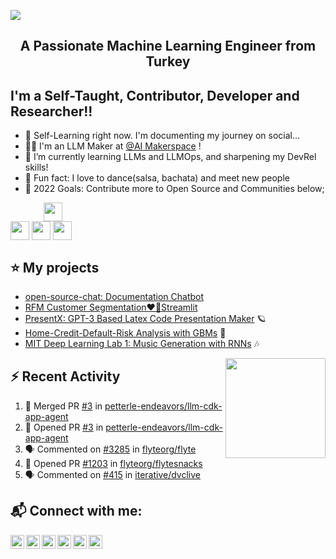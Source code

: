 <img src="./Mert.svg"></img>  

<h2 align="center">A Passionate Machine Learning Engineer from Turkey</h2>

## I'm a Self-Taught, Contributor, Developer and Researcher!!

- 🔭 Self-Learning right now. I'm documenting my journey on social...
- 🧙‍♂️ I'm an LLM Maker at [@AI Makerspace](https://www.linkedin.com/company/ai-maker-space/) !
- 🎯 I’m currently learning LLMs and LLMOps, and sharpening my DevRel skills!
- 👯 Fun fact: I love to dance(salsa, bachata) and meet new people
- 🥅 2022 Goals: Contribute more to Open Source and Communities below;

&emsp;&emsp;&emsp;&ensp;
[<img width="30px" style="vertical-align: text-top;" src="https://static.iterative.ai/logo/dvc.svg"/>](https://dvc.org)  
[<img width="30px" style="vertical-align: text-top;" src="https://avatars.githubusercontent.com/u/57668889?s=200&v=4"/>](https://dagshub.com) 
[<img width="30px" style="vertical-align: text-top;" src="https://avatars.githubusercontent.com/u/743164?s=280&v=4"/>](https://julialang.org) 
[<img width="30px" style="vertical-align: text-top;" src="https://pydata.org/wp-content/uploads/2021/07/cropped-logo.png"/>](https://pydata.org/)

 

 ## ⭐ My projects

<!---* [MIT-Stanford based Self-Taught-Degree](https://github.com/mertbozkir/self-taught-degree)📌 -->
 
<!---* * [👊 Project D: Riot Games Data Science](https://github.com/mertbozkir/Riot-Games-Data-Science) -->
* [open-source-chat: Documentation Chatbot](https://github.com/mertbozkir/open-source-chat)
* [RFM Customer Segmentation❤️‍🔥Streamlit](https://github.com/mertbozkir/RFM_Customer_Segmentation_Streamlit) 
* [PresentX: GPT-3 Based Latex Code Presentation Maker](https://github.com/mertbozkir/PresentX)  🪐
* [Home-Credit-Default-Risk Analysis with GBMs](https://github.com/mertbozkir/Home-Credit-Default-Risk) 🧩
* [MIT Deep Learning Lab 1: Music Generation with RNNs](https://github.com/mertbozkir/Music_Generation_RNNs)  🎶

 <img align="right" src="https://media.giphy.com/media/LoBSGLlkRVWnd6SdxN/giphy.gif" width="160">


## ⚡ Recent Activity
<!--START_SECTION:activity-->
1. 🎉 Merged PR [#3](https://github.com/petterle-endeavors/llm-cdk-app-agent/pull/3) in [petterle-endeavors/llm-cdk-app-agent](https://github.com/petterle-endeavors/llm-cdk-app-agent)
2. 💪 Opened PR [#3](https://github.com/petterle-endeavors/llm-cdk-app-agent/pull/3) in [petterle-endeavors/llm-cdk-app-agent](https://github.com/petterle-endeavors/llm-cdk-app-agent)
3. 🗣 Commented on [#3285](https://github.com/flyteorg/flyte/issues/3285#issuecomment-1784122711) in [flyteorg/flyte](https://github.com/flyteorg/flyte)
4. 💪 Opened PR [#1203](https://github.com/flyteorg/flytesnacks/pull/1203) in [flyteorg/flytesnacks](https://github.com/flyteorg/flytesnacks)
5. 🗣 Commented on [#415](https://github.com/iterative/dvclive/issues/415#issuecomment-1732430502) in [iterative/dvclive](https://github.com/iterative/dvclive)
<!--END_SECTION:activity-->

## 📬 Connect with me:

[<img align="left" alt="codeSTACKr | Website" width="22px" src="https://ghost.org/images/logos/ghost-logo-orb.png" />](https://www.mertbozkir.com)&nbsp;
[<img align="left" alt="codeSTACKr | YouTube" width="22px" src="https://cdn.jsdelivr.net/npm/simple-icons@v3/icons/youtube.svg" />](https://www.youtube.com/channel/UCXea7z2u1TsOd8FICU1EhIQ)&nbsp;
[<img align="left" alt="codeSTACKr | Twitter" width="22px" src="https://cdn.jsdelivr.net/npm/simple-icons@v3/icons/twitter.svg" />](https://twitter.com/mertbozkirr)&nbsp;
[<img align="left" alt="codeSTACKr | LinkedIn" width="22px" src="https://cdn.jsdelivr.net/npm/simple-icons@v3/icons/linkedin.svg" />](https://www.linkedin.com/in/mertbozkir/)&nbsp;
[<img align="left" alt="codeSTACKr | Gmail" width="22px" src="https://cdn.jsdelivr.net/npm/simple-icons@v3/icons/gmail.svg" />](mailto:mert.bozkirr@gmail.com)&nbsp;
[<img align="left" alt="codeSTACKr | Medium" width="22px" src="https://cdn.jsdelivr.net/npm/simple-icons@v3/icons/medium.svg" />](https://medium.com/@mertbozkir)&nbsp;


<!--
![](./profile-3d-contrib/profile-night-rainbow.svg)

<p>
  <img width="48%" src="https://github-readme-stats.vercel.app/api?username=mertbozkir&show_icons=true&theme=tokyonight" />
  <img width="48%" src="https://github-readme-streak-stats.herokuapp.com/?user=mertbozkir&theme=tokyonight" />
</p>
-->
